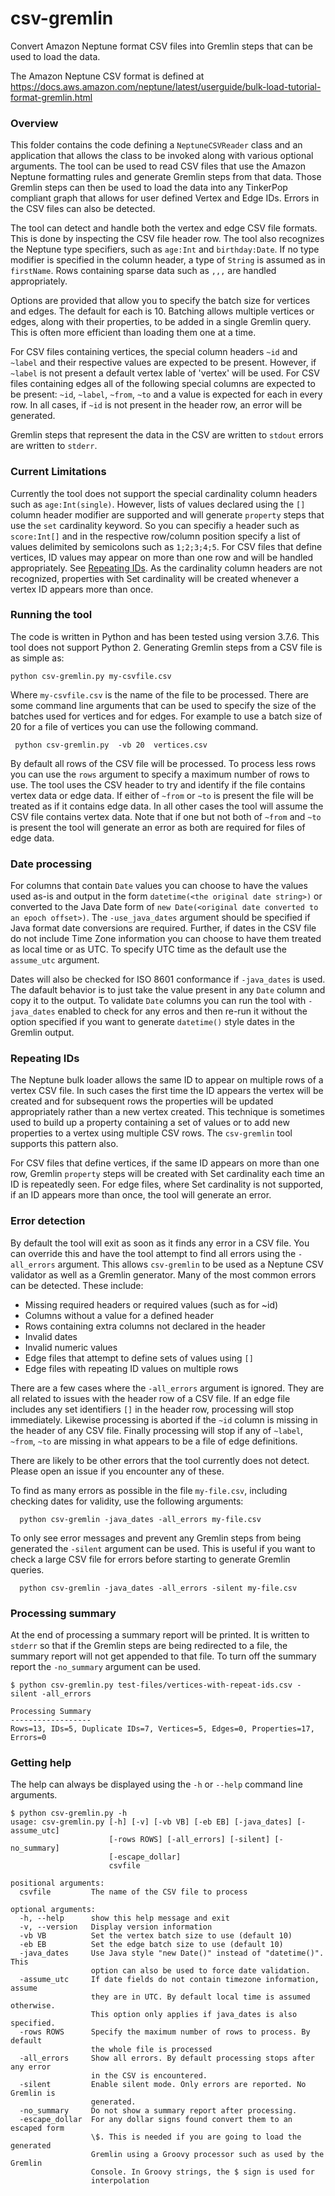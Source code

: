 # csv-gremlin

Convert Amazon Neptune format CSV files into Gremlin steps that can be used to load the data.

The Amazon Neptune CSV format is defined at https://docs.aws.amazon.com/neptune/latest/userguide/bulk-load-tutorial-format-gremlin.html

### Overview

This folder contains the code defining a `NeptuneCSVReader` class and an application that allows the class to be invoked along with various optional arguments. The tool can be used to read CSV files that use the Amazon Neptune formatting rules and generate Gremlin steps from that data.  Those Gremlin steps can then be used to load the data into any TinkerPop compliant graph that allows for user defined Vertex and Edge IDs. Errors in the CSV files can also be detected.

The tool can detect and handle both the vertex and edge CSV file formats. This is done by inspecting the CSV file header row. The tool also
recognizes the Neptune type specifiers, such as `age:Int` and `birthday:Date`. If no type modifier is specified in the column header, a type of `String`
is assumed as in `firstName`.  Rows containing sparse data such as `,,,` are handled appropriately.

Options are provided that allow you to specify the batch size for vertices and edges. The default for each is 10. Batching allows multiple vertices or
edges, along with their properties, to be added in a single Gremlin query. This is often more efficient than loading them one at a time.

For CSV files containing vertices, the special column headers `~id` and `~label` and their respective values are expected to be present. However, if `~label` is not present a default vertex lable of 'vertex' will be used. For CSV files containing edges all of the following special columns are expected to be present:  `~id`, `~label`, `~from`, `~to` and a value is expected for each in every row. In all cases, if `~id` is not present in the header row, an error will be generated.

Gremlin steps that represent the data in the CSV are written to `stdout` errors are written to `stderr`. 

### Current Limitations

Currently the tool does not support the special cardinality column headers such as `age:Int(single)`. However, lists of values declared using the `[]` column
header modifier are supported and will generate `property` steps that use the `set` cardinality keyword. So you can specifiy a header such as `score:Int[]` and
in the respective row/column position specify a list of values delimited by semicolons such as `1;2;3;4;5`. For CSV files that define vertices, ID values may appear on more than one row and will be handled appropriately. See [Repeating IDs](#rid). As the cardinality column headers are not recognized, properties with Set cardinality will be created whenever a vertex ID appears more than once.

### Running the tool

The code is written in Python and has been tested using version 3.7.6. This tool does not support Python 2. Generating Gremlin steps from a CSV file is as simple as:

```
python csv-gremlin.py my-csvfile.csv
```
Where `my-csvfile.csv` is the name of the file to be processed. There are some command line arguments that can be used to specify the size of the batches used for vertices and for edges. For example to use a batch size of 20 for a file of vertices you can use the following command.
```
 python csv-gremlin.py  -vb 20  vertices.csv
```

By default all rows of  the CSV file will be processed. To process less rows you can use the `rows` argument to specify a maximum number of rows to use. The tool uses the CSV header to try and identify if the file contains vertex data or edge data. If either of `~from` or `~to` is present the file will be treated as if it contains edge data. In all other cases the tool will assume the CSV file contains vertex data. Note that if one but not both of `~from` and `~to` is present the tool will generate an error as both are required for files of edge data.

### Date processing

For columns that contain `Date` values you can choose to have the values used as-is and output in the form `datetime(<the original date string>)` or converted to the Java Date form of `new Date(<original date converted to an epoch offset>)`. The `-use_java_dates` argument should be specified if Java format date conversions are required. Further, if dates in the CSV file do not include Time Zone information you can choose to have them treated as local time or as UTC. To specify UTC time as the default use the `assume_utc` argument. 

Dates will also be checked for ISO 8601 conformance if `-java_dates` is used. The dafault behavior is to just take the value present in any `Date` column and copy it to the output. To validate `Date` columns you can run the tool with `-java_dates` enabled to check for any erros and then re-run  it without the option specified if you want to generate `datetime()` style dates in the Gremlin output. 

<a name="rid"></a>
### Repeating IDs

The Neptune bulk loader allows the same ID to appear on multiple rows of a vertex CSV file. In such cases the first time the ID appears the vertex will be created and for subsequent rows the properties will be updated appropriately rather than a new vertex created. This technique is sometimes used to build up a property containing a set of values or to add new properties to a vertex using multiple CSV rows. The `csv-gremlin` tool supports this pattern also. 

For CSV files that define vertices, if the same ID appears on more than one row, Gremlin `property` steps will be created with Set cardinality each time an ID is repeatedly  seen. For edge files, where Set cardinality is not supported, if an ID appears more than once, the tool will generate an error. 

### Error detection

By default the tool will exit as soon as it finds any error in a CSV file. You can override this and have the tool attempt to find all
errors using the `-all_errors` argument. This allows `csv-gremlin` to be used as a Neptune CSV validator as well as a Gremlin generator. Many of
the most common errors can  be detected. These include:

- Missing required headers or required values (such as for ~id)
- Columns without a value for a defined header
- Rows containing extra columns not declared in the header
- Invalid dates
- Invalid numeric values
- Edge files that attempt to define sets of values using `[]`
- Edge files with repeating ID values on multiple rows

There are a few cases where the `-all_errors` argument is ignored. They are all related to issues with the header row of a CSV file. If an edge file includes any set identifiers `[]` in the header row, processing will stop immediately. Likewise processing is aborted if the `~id` column is missing in the header of any CSV file. Finally processing will stop if any of `~label`, `~from`, `~to` are missing in what appears to be a file of edge definitions.

There are likely to be other errors that the tool currently does not detect. Please open an issue if you encounter any of these.

To find as many errors as possible in the file `my-file.csv`, including checking dates for validity, use the following arguments:
```
  python csv-gremlin -java_dates -all_errors my-file.csv
```
To only see error messages and prevent any Gremlin steps from being generated the `-silent` argument can be used. This is useful if you want to check a large CSV file for errors before starting to generate Gremlin queries.
```
  python csv-gremlin -java_dates -all_errors -silent my-file.csv
```
### Processing summary
At the end of processing a summary report will be printed. It is written to `stderr` so that if the Gremlin steps are being redirected to a file, the summary report will not get appended to that file. To turn off the summary report the `-no_summary` argument can be used.

```
$ python csv-gremlin.py test-files/vertices-with-repeat-ids.csv -silent -all_errors

Processing Summary
------------------
Rows=13, IDs=5, Duplicate IDs=7, Vertices=5, Edges=0, Properties=17, Errors=0
```

### Getting help

The help can always be displayed using the `-h` or `--help` command line arguments.
```
$ python csv-gremlin.py -h
usage: csv-gremlin.py [-h] [-v] [-vb VB] [-eb EB] [-java_dates] [-assume_utc]
                      [-rows ROWS] [-all_errors] [-silent] [-no_summary]
                      [-escape_dollar]
                      csvfile

positional arguments:
  csvfile         The name of the CSV file to process

optional arguments:
  -h, --help      show this help message and exit
  -v, --version   Display version information
  -vb VB          Set the vertex batch size to use (default 10)
  -eb EB          Set the edge batch size to use (default 10)
  -java_dates     Use Java style "new Date()" instead of "datetime()". This
                  option can also be used to force date validation.
  -assume_utc     If date fields do not contain timezone information, assume
                  they are in UTC. By default local time is assumed otherwise.
                  This option only applies if java_dates is also specified.
  -rows ROWS      Specify the maximum number of rows to process. By default
                  the whole file is processed
  -all_errors     Show all errors. By default processing stops after any error
                  in the CSV is encountered.
  -silent         Enable silent mode. Only errors are reported. No Gremlin is
                  generated.
  -no_summary     Do not show a summary report after processing.
  -escape_dollar  For any dollar signs found convert them to an escaped form
                  \$. This is needed if you are going to load the generated
                  Gremlin using a Groovy processor such as used by the Gremlin
                  Console. In Groovy strings, the $ sign is used for
                  interpolation

  ```
